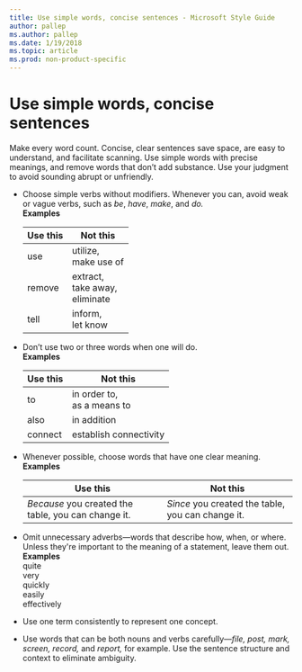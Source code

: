 ```yaml
---
title: Use simple words, concise sentences - Microsoft Style Guide
author: pallep
ms.author: pallep
ms.date: 1/19/2018
ms.topic: article
ms.prod: non-product-specific
---
```


# Use simple words, concise sentences

Make
every word count. Concise, clear sentences save space, are easy to
understand, and facilitate scanning. Use simple words with
precise meanings, and remove words that don’t add substance.
Use your judgment to avoid sounding abrupt or unfriendly.

  - Choose simple verbs without modifiers. Whenever you can, avoid weak or vague verbs, such as *be*, *have*, *make*, and *do.*   
    **Examples**
    
    | **Use this** | **Not this** |
    |---|---|
    | use | utilize, <br /> make use of |
    | remove | extract, <br /> take away, <br /> eliminate |
    | tell | inform, <br /> let know |<br /><br />
  
  - Don’t use two or three words when one will do.  
    **Examples**  
    
    | **Use this** | **Not this** |
    |---|---|
    | to | in order to, <br /> as a means to |
    | also | in addition |
    | connect | establish connectivity |<br /><br />

  - Whenever possible, choose words that have one clear meaning.  
    **Examples**  
    
    | **Use this** | **Not this** |
    |---|---|
    | _Because_ you created the table, you can change it. | _Since_ you created the table, you can change it. |<br /><br />

  - Omit unnecessary adverbs—words that describe how, when, or where.
    Unless they're important to the meaning of a statement, leave
    them out.  
    **Examples**  
    quite  
    very  
    quickly  
    easily  
    effectively  
    
  - Use one term consistently to represent one concept.  
  
  - Use words that can be both nouns and verbs carefully—*file, post, mark, screen, record,* and *report,* for example. Use the sentence structure and context to eliminate ambiguity. 
